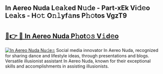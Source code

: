 ## In Aereo Nuda L𝚎a𝚔ed N𝚞𝚍e - Part-xEk Vi𝚍𝚎o L𝚎a𝚔s - H𝚘𝚝 O𝚗𝚕yf𝚊ns P𝚑𝚘tos VgzT9

# <h2><a href="http://kf2h1j.oniu.top/?m=In+Aereo+Nuda">🔗👉 🔴 In Aereo Nuda P𝚑ot𝚘𝚜 V𝚒d𝚎o</a></h2>

[![In Aereo Nuda Nu𝚍e𝚜](https://i.imgur.com/0qMVB7G.gif)](http://kf2h1j.oniu.top/?m=In+Aereo+Nuda)
Social media innovator In Aereo Nuda, recognized for sharing dance and lifestyle ideas, through presentations and blogs. Versatile illusionist assistant In Aereo Nuda, known for their exceptional skills and accomplishments in assisting illusionists.  
